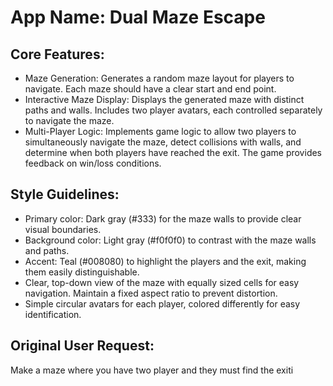 # **App Name**: Dual Maze Escape

## Core Features:

- Maze Generation: Generates a random maze layout for players to navigate. Each maze should have a clear start and end point.
- Interactive Maze Display: Displays the generated maze with distinct paths and walls. Includes two player avatars, each controlled separately to navigate the maze.
- Multi-Player Logic: Implements game logic to allow two players to simultaneously navigate the maze, detect collisions with walls, and determine when both players have reached the exit. The game provides feedback on win/loss conditions.

## Style Guidelines:

- Primary color: Dark gray (#333) for the maze walls to provide clear visual boundaries.
- Background color: Light gray (#f0f0f0) to contrast with the maze walls and paths.
- Accent: Teal (#008080) to highlight the players and the exit, making them easily distinguishable.
- Clear, top-down view of the maze with equally sized cells for easy navigation. Maintain a fixed aspect ratio to prevent distortion.
- Simple circular avatars for each player, colored differently for easy identification.

## Original User Request:
Make a maze where you have two player and they must find the exiti
  